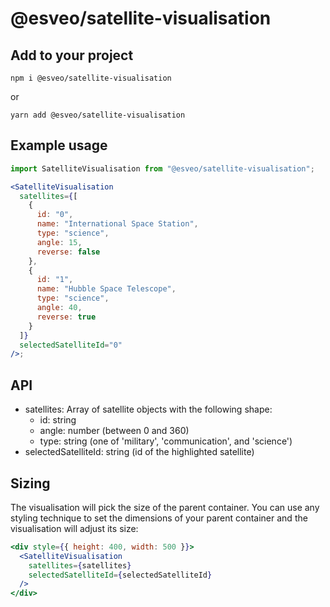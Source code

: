 # @esveo/satellite-visualisation

## Add to your project

```
npm i @esveo/satellite-visualisation
```

or

```
yarn add @esveo/satellite-visualisation
```

## Example usage

```jsx
import SatelliteVisualisation from "@esveo/satellite-visualisation";

<SatelliteVisualisation
  satellites={[
    {
      id: "0",
      name: "International Space Station",
      type: "science",
      angle: 15,
      reverse: false
    },
    {
      id: "1",
      name: "Hubble Space Telescope",
      type: "science",
      angle: 40,
      reverse: true
    }
  ]}
  selectedSatelliteId="0"
/>;
```

## API

- satellites: Array of satellite objects with the following shape:
  - id: string
  - angle: number (between 0 and 360)
  - type: string (one of 'military', 'communication', and 'science')
- selectedSatelliteId: string (id of the highlighted satellite)

## Sizing

The visualisation will pick the size of the parent container.
You can use any styling technique to set the dimensions of your parent container and the visualisation will adjust its size:

```jsx
<div style={{ height: 400, width: 500 }}>
  <SatelliteVisualisation
    satellites={satellites}
    selectedSatelliteId={selectedSatelliteId}
  />
</div>
```
